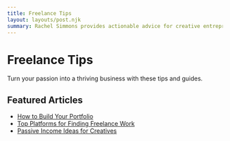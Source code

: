 ```yaml
---
title: Freelance Tips
layout: layouts/post.njk
summary: Rachel Simmons provides actionable advice for creative entrepreneurs.
---
```

# Freelance Tips

Turn your passion into a thriving business with these tips and guides.

## Featured Articles
- [How to Build Your Portfolio](/topics/freelance-tips/build-portfolio/)
- [Top Platforms for Finding Freelance Work](/topics/freelance-tips/freelance-platforms/)
- [Passive Income Ideas for Creatives](/topics/freelance-tips/passive-income/)
